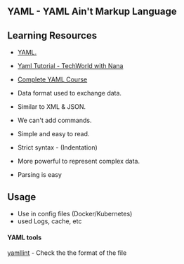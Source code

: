 ## YAML - YAML Ain't Markup Language

## Learning Resources

- [YAML.](https://yaml.org/)
- [Yaml Tutorial - TechWorld with Nana](https://youtu.be/1uFVr15xDGg)
- [Complete YAML Course](https://youtu.be/IA90BTozdow)

- Data format used to exchange data.
- Similar to XML & JSON.
- We can't add commands.
- Simple and easy to read.
- Strict syntax - (Indentation)
- More powerful to represent complex data.
- Parsing is easy


## Usage

- Use in config files (Docker/Kubernetes)
- used Logs, cache, etc

#### YAML tools
[yamllint](http://www.yamllint.com/) - Check the the format of the file